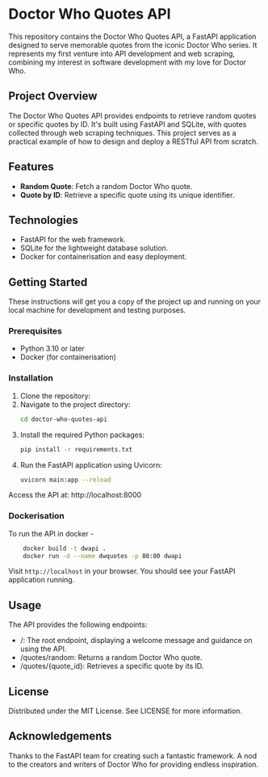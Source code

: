 # Doctor Who Quotes API

This repository contains the Doctor Who Quotes API, a FastAPI application designed to serve memorable quotes from the iconic Doctor Who series. 
It represents my first venture into API development and web scraping, combining my interest in software development with my love for Doctor Who.

## Project Overview

The Doctor Who Quotes API provides endpoints to retrieve random quotes or specific quotes by ID. It's built using FastAPI and SQLite, with quotes 
collected through web scraping techniques. This project serves as a practical example of how to design and deploy a RESTful API from scratch.

## Features

- **Random Quote**: Fetch a random Doctor Who quote.
- **Quote by ID**: Retrieve a specific quote using its unique identifier.

## Technologies

- FastAPI for the web framework.
- SQLite for the lightweight database solution.
- Docker for containerisation and easy deployment.

## Getting Started

These instructions will get you a copy of the project up and running on your local machine for development and testing purposes.

### Prerequisites

- Python 3.10 or later
- Docker (for containerisation)

### Installation

1. Clone the repository:
2. Navigate to the project directory:
    ```sh
    cd doctor-who-quotes-api
3. Install the required Python packages:
   ```sh
   pip install -r requirements.txt
4. Run the FastAPI application using Uvicorn:
   ```sh
   uvicorn main:app --reload
   
Access the API at: http://localhost:8000

### Dockerisation

To run the API in docker - 
```sh
    docker build -t dwapi .
    docker run -d --name dwquotes -p 80:80 dwapi
```
Visit `http://localhost` in your browser. You should see your FastAPI application running.

## Usage

The API provides the following endpoints:
- /: The root endpoint, displaying a welcome message and guidance on using the API.
- /quotes/random: Returns a random Doctor Who quote.
- /quotes/{quote_id}: Retrieves a specific quote by its ID.

## License

Distributed under the MIT License. See LICENSE for more information.

## Acknowledgements

Thanks to the FastAPI team for creating such a fantastic framework.
A nod to the creators and writers of Doctor Who for providing endless inspiration.

